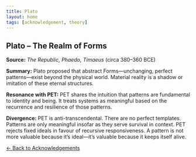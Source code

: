 ```yaml
---
title: Plato
layout: home
tags: [acknowledgement, theory]
---
```


## Plato – The Realm of Forms

**Source:** *The Republic, Phaedo, Timaeus* (circa 380–360 BCE)

**Summary:** Plato proposed that abstract Forms—unchanging, perfect patterns—exist beyond the physical world. Material reality is a shadow or imitation of these eternal structures.

**Resonance with PET:** PET shares the intuition that patterns are fundamental to identity and being. It treats systems as meaningful based on the recurrence and resilience of those patterns.

**Divergence:** PET is anti-transcendental. There are no perfect templates. Patterns are only meaningful insofar as they serve survival in context. PET rejects fixed ideals in favour of recursive responsiveness. A pattern is not more valuable because it’s ideal—it’s valuable because it keeps itself alive.

[← Back to Acknowledgements](/ideas/acknowledgements/)
